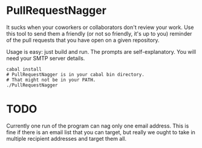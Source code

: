 PullRequestNagger
=================

It sucks when your coworkers or collaborators don't review your work. Use
this tool to send them a friendly (or not so friendly, it's up to you) reminder
of the pull requests that you have open on a given repository.

Usage is easy: just build and run. The prompts are self-explanatory. You will
need your SMTP server details.

```shell
cabal install
# PullRequestNagger is in your cabal bin directory.
# That might not be in your PATH.
./PullRequestNagger
```

TODO
====

Currently one run of the program can nag only one email address. This is fine
if there is an email list that you can target, but really we ought to take in
multiple recipient addresses and target them all.
